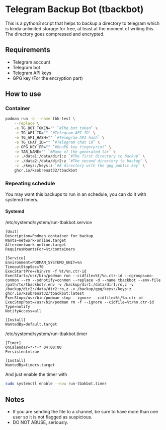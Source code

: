 # Telegram Backup Bot (tbackbot)

This is a python3 script that helps to backup a directory
 to telegram which is kinda unlimited storage for free, at
 least at the moment of writing this. The directory goes
 compressed and encrypted.

## Requirements

- Telegram account
- Telegram bot
- Telegram API keys
- GPG key (For the encryption part)

## How to use

### Container

```sh
podman run -d --name tbk-test \
    --replace \
    -e TG_BOT_TOKEN="" `#The bot token` \
    -e TG_API_ID="" `#Telegram API ID` \
    -e TG_API_HASH="" `#Telegram API hash` \
    -e TG_CHAT_ID="" `#Telegram chat id` \
    -e GPG_KEY_FP="" `#GnuPG key fingerprint` \
    -e TAR_NAME="" `#Name of the generated tar` \
    -v ./data1:/data/dir1:z `#The first directory to backup` \
    -v ./data2:/data/dir2:z `#The second directory to backup` \
    -v ./keys:/keys:z `#A directory with the gpg public key` \
    ghcr.io/ksobrenat32/tbackbot
```

### Repeating schedule

You may want this backups to run in an schedule, you can do it with
systemd timers.

#### Systemd

/etc/systemd/system/run-tbakbot.service

```systemd
[Unit]
Description=Podman container for backup
Wants=network-online.target
After=network-online.target
RequiresMountsFor=%t/containers

[Service]
Environment=PODMAN_SYSTEMD_UNIT=%n
TimeoutStopSec=70
ExecStartPre=/bin/rm -f %t/%n.ctr-id
ExecStart=/usr/bin/podman run --cidfile=%t/%n.ctr-id --cgroups=no-conmon --rm --sdnotify=conmon --replace -d --name tbackbot --env-file /path/to/tbackbot/.env -v /backup/dir1:/data/dir1:ro,z -v /backup/dir2:/data/dir2:ro,z -v /backup/gpg/keys:/keys:z ghcr.io/ksobrenat32/tbackbot:latest
ExecStop=/usr/bin/podman stop --ignore --cidfile=%t/%n.ctr-id
ExecStopPost=/usr/bin/podman rm -f --ignore --cidfile=%t/%n.ctr-id
Type=notify
NotifyAccess=all

[Install]
WantedBy=default.target
```

/etc/systemd/system/run-tbakbot.timer

```systemd
[Timer]
OnCalendar=*-*-* 04:00:00
Persistent=true

[Install]
WantedBy=timers.target
```

And just enable the timer with

```sh
sudo systemctl enable --now run-tbakbot.timer
```

## Notes

- If you are sending the file to a channel, be sure to
 have more than one user so it is not flagged as suspicious.
- DO NOT ABUSE, seriously.

